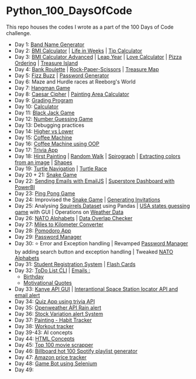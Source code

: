 # Python_100_DaysOfCode

This repo houses the codes I wrote as a part of the 100 Days of Code challenge.

- Day 1: [ Band Name Generator](Day_1_to_25/Day_1/bandNameGenerator.py)
- Day 2: [BMI Calculator](Day_1_to_25/Day_2/bmiCalculator.py) | [Life in Weeks](Day_1_to_25/Day_2/lifeInWeeks.py) | [Tip Calculator](Day_1_to_25/Day_2/tipCalculator.py)
- Day 3: [BMI Calculator Advanced](Day_1_to_25/Day_3/bmi_2.py) | [Leap Year](Day_1_to_25/Day_3/leapYear.py) | [Love Calculator](Day_1_to_25/Day_3/loveCalculator.py) | [Pizza Ordering](Day_1_to_25/Day_3/pizzaOrdering.py) | [Treasure Island](Day_1_to_25/Day_3/treasureIsland.py)
- Day 4: [Bank Roulette](Day_1_to_25/Day_4/bankerRoulette.py) | [Rock-Paper-Scissors](Day_1_to_25/Day_4/RockPaperScissors.py) | [Treasure Map](Day_1_to_25/Day_4/treasureMap.py)
- Day 5: [Fizz Buzz](Day_1_to_25/Day_5/fizzbuzz.py) | [Password Generator](Day_1_to_25/Day_5/passwordGenerator.py)
- Day 6: Maze and Hurdle races at Reeborg's World
- Day 7: [Hangman Game](Day_1_to_25/Day_7/Step5_hangman.py) 
- Day 8: [Caesar Cipher](Day_1_to_25/Day_8/caesarCipher_final.py) | [Painting Area Calculator](Day_1_to_25/Day_8/paintingarea.py)
- Day 9: [Grading Program](Day_1_to_25/Day_9/gradingProgram.py)
- Day 10: [Calculator](Day_1_to_25/Day_10/calculator.py)
- Day 11: [Black Jack Game](Day_1_to_25/Day_11/blackjack.py)
- Day 12: [Number Guessing Game](Day_1_to_25/Day_12/numberGuessing.py)
- Day 13: Debugging practices
- Day 14: [Higher vs Lower](Day_1_to_25/Day_14/higherlower.py) 
- Day 15: [Coffee Machine](Day_1_to_25/Day_15/CoffeeMachine.py)
- Day 16: [Coffee Machine using OOP](Day_1_to_25/Day_16/main.py)
- Day 17: [Trivia App](Day_1_to_25/Day_17/main.py)
- Day 18: [Hirst Painting](Day_1_to_25/Day_18/hirst_painting.py) | [Random Walk](Day_1_to_25/Day_18/random_walk.py) | [Spirograph](Day_1_to_25/Day_18/spirograph.py) | [Extracting colors from an image](Day_1_to_25/Day_18/color_extraction.py) | [Shapes](Day_1_to_25/Day_18/shapes.py)
- Day 19: [Turtle Navigation](Day_1_to_25/Day_19/event_listeners.py) | [Turtle Race](Day_1_to_25/Day_19/turtle_race.py)
- Day 20 + 21: [Snake Game](Day_1_to_25/Day_20/main.py) 
- Day 22: [Sending Emails with EmailJS](Day_1_to_25/Day_22/email.html) | [Superstore Dashboard with PowerBI](Day_1_to_25/Day_22/dashboard.PNG)
- Day 23: [Ping Pong Game](Day_1_to_25/Day_23/pingpong/main.py)
- Day 24: Improvised the [Snake Game](Day_1_to_25/Day_20/main.py) | [Generating Invitations](Day_1_to_25/Day_24/letters/main.py)
- Day 25: Analysing [Squirrels Dataset](Day_1_to_25/Day_25/squirrels/main.py) using Pandas | [USA states guessing game](Day_1_to_25/Day_25/usa_states_game/main.py) with GUI | Operations on [Weather Data](Day_1_to_25/Day_25/main.py)
- Day 26: [NATO Alphabets](Day_26/NATO_alphabets/main.py) | [Data Overlap Checker](Day_26/DataOverlap/main.py)
- Day 27: [Miles to Kilometer Converter](Day_27/converter.py)
- Day 28: [Pomodoro App](Day_28/pomodoro/main.py)
- Day 29: [Password Manager](Day_29/main.py)
- Day 30: ⭐ Error and Exception handling | Revamped [Password Manager](Day_29/main.py) by adding search button and exception handling | Tweaked [NATO Alphabets](Day_26/NATO_alphabets/main.py)
- Day 31: [Student Registration System](Day_31/student_registration.py) | [Flash Cards](Day_31/flash_cards/main.py)
- Day 32: [ToDo List CLI](Day_32/todo_cli.py) | [Emails :](Day_32/Email_automation)
    - [Birthday](Day_32/Email_automation/birthday_emails/main.py)
    - [Motivational Quotes](Day_32/Email_automation/motivation_quotes/main.py)
- Day 33: [Kanye API GUI](Day_33/kanye_quotes/main.py) | [Interantional Space Station locator API and email alert](Day_33/sun_api.py)
- Day 34: [Quiz App using trivia API](Day_34/main.py) 
- Day 35: [Openweather API Rain alert](Day_35/weather_api.py)
- Day 36: [Stock Variation alert System](Day_36/main.py)
- Day 37: [Painting - Habit Tracker](Day_37/main.py)
- Day 38: [Workout tracker](Day_38/main.py)
- Day 39-43: AI concepts
- Day 44: [HTML Concepts](Day_44) 
- Day 45: [Top 100 movie scrapper](Day_45/top100_movies/main.py)
- Day 46: [Billboard hot 100 Spotify playlist generator](Day_46/main.py)
- Day 47: [Amazon price tracker](Day_47/amazon_price_tracker.py)
- Day 48: [Game Bot using Selenium](Day_48/cookie_clicker.py)
- Day 49: []()
